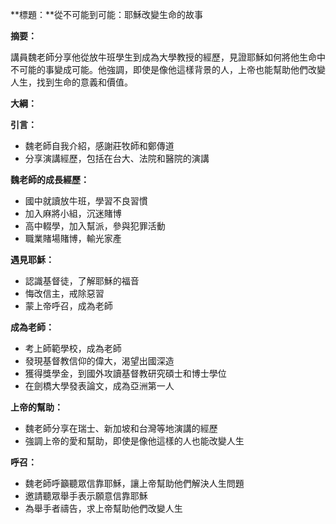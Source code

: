 **標題：**從不可能到可能：耶穌改變生命的故事

**摘要：**

講員魏老師分享他從放牛班學生到成為大學教授的經歷，見證耶穌如何將他生命中不可能的事變成可能。他強調，即使是像他這樣背景的人，上帝也能幫助他們改變人生，找到生命的意義和價值。

**大綱：**

**引言：**
* 魏老師自我介紹，感謝莊牧師和鄭傳道
* 分享演講經歷，包括在台大、法院和醫院的演講

**魏老師的成長經歷：**
* 國中就讀放牛班，學習不良習慣
* 加入麻將小組，沉迷賭博
* 高中輟學，加入幫派，參與犯罪活動
* 職業賭場賭博，輸光家產

**遇見耶穌：**
* 認識基督徒，了解耶穌的福音
* 悔改信主，戒除惡習
* 蒙上帝呼召，成為老師

**成為老師：**
* 考上師範學校，成為老師
* 發現基督教信仰的偉大，渴望出國深造
* 獲得獎學金，到國外攻讀基督教研究碩士和博士學位
* 在劍橋大學發表論文，成為亞洲第一人

**上帝的幫助：**
* 魏老師分享在瑞士、新加坡和台灣等地演講的經歷
* 強調上帝的愛和幫助，即使是像他這樣的人也能改變人生

**呼召：**
* 魏老師呼籲聽眾信靠耶穌，讓上帝幫助他們解決人生問題
* 邀請聽眾舉手表示願意信靠耶穌
* 為舉手者禱告，求上帝幫助他們改變人生